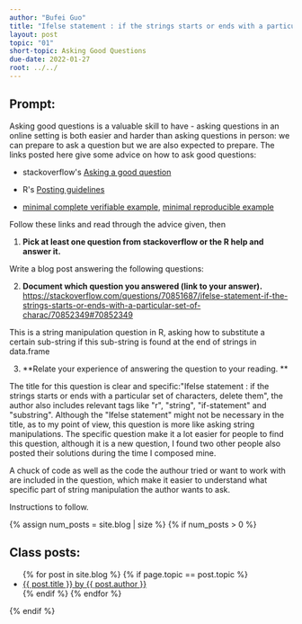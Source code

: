 ```yaml
---
author: "Bufei Guo"
title: "Ifelse statement : if the strings starts or ends with a particular set of characters, delete them"
layout: post
topic: "01"
short-topic: Asking Good Questions
due-date: 2022-01-27
root: ../../
---
```


## Prompt:

Asking good questions is a valuable skill to have - asking questions in an online setting is both easier and harder than asking questions in person: we can prepare to ask a question but we are also expected to prepare.
The links posted here give some advice on how to ask good questions:

- stackoverflow's [Asking a good question](http://stackoverflow.com/help/how-to-ask)

- R's [Posting guidelines](https://www.r-project.org/posting-guide.html)

- [minimal complete verifiable example](https://stackoverflow.com/help/mcve), [minimal reproducible example](https://www.tidyverse.org/help/)

Follow these links and read through the advice given, then

1. **Pick at least one question from stackoverflow or the R help and answer it.**

Write a blog post answering the following questions: 

2. **Document which question you answered (link to your answer).**
https://stackoverflow.com/questions/70851687/ifelse-statement-if-the-strings-starts-or-ends-with-a-particular-set-of-charac/70852349#70852349

This is a string manipulation question in R, asking how to substitute a certain sub-string if this sub-string is found at the end of strings in data.frame


3. **Relate your experience of answering the question to your reading. **

The title for this question is clear and specific:"Ifelse statement : if the strings starts or ends with a particular set of characters, delete them", the author
also includes relevant tags like "r", "string", "if-statement" and "substring". Although the "Ifelse statement" might not be necessary in the title, as to my point
of view, this question is more like asking string manipulations. The specific question make it a lot easier for people to find this question, although it is a new 
question, I found two other people also posted their solutions during the time I composed mine.

A chuck of code as well as the code the authour tried or want to work with are included in the question, which make it easier to understand what specific part
of string manipulation the author wants to ask.

<!--Go to [https://github.com/Stat585-at-ISU/blog](https://github.com/Stat585-at-ISU/blog) for instructions about how to prepare and submit your blog post.-->
Instructions to follow.


{% assign num_posts = site.blog | size %}
{% if num_posts > 0 %}
## Class posts:

<ul>
{% for post in site.blog %}
  {% if page.topic == post.topic %}
  <li><a href="{{ post.url }}">{{ post.title }} by {{ post.author }}</a></li>
  {% endif %}
{% endfor %}
</ul>
{% endif %}

